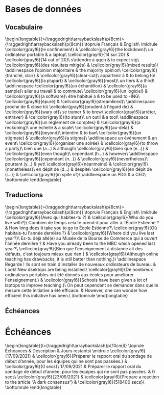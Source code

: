 
 
# Bases de données



##  Vocabulaire 


\begin{longtable}{>{\raggedright\arraybackslash}p{8cm}>{\raggedright\arraybackslash}p{8cm}}
\toprule
Français & English\\
\midrule
\cellcolor{gray!6}{le confinement} & \cellcolor{gray!6}{the lockdown}\\
un ordinateur portable & a laptop\\
\cellcolor{gray!6}{14 sur 20} & \cellcolor{gray!6}{14 out of 20}\\
s’attendre à qqch & to expect stg\\
\cellcolor{gray!6}{des résultats mitigés} & \cellcolor{gray!6}{mixed results}\\
\addlinespace
l’opinion majoritaire & the majority opinion\\
\cellcolor{gray!6}{tranché, clair} & \cellcolor{gray!6}{clear-cut}\\
appartenir à & to belong to\\
\cellcolor{gray!6}{la plupart} & \cellcolor{gray!6}{most}\\
un tiers & a third\\
\addlinespace
\cellcolor{gray!6}{un échantillon} & \cellcolor{gray!6}{a sample}\\
aller au travail & to commute\\
\cellcolor{gray!6}{un logiciel} & \cellcolor{gray!6}{a software}\\
être habitué à & to be used to -ING\\
\cellcolor{gray!6}{épuré} & \cellcolor{gray!6}{streamlined}\\
\addlinespace
proche de & close to\\
\cellcolor{gray!6}{prudent à l'égard de} & \cellcolor{gray!6}{wary of}\\
se tramer & to brew\\
\cellcolor{gray!6}{arrêter, entraver} & \cellcolor{gray!6}{to stunt}\\
un outil & a tool\\
\addlinespace
\cellcolor{gray!6}{un règlement de comptes} & \cellcolor{gray!6}{a reckoning}\\
une échelle & a scale\\
\cellcolor{gray!6}{au-delà} & \cellcolor{gray!6}{beyond}\\
interdire & to ban\\
\cellcolor{gray!6}{un stigmate} & \cellcolor{gray!6}{a stigma}\\
\addlinespace
un événement & an event\\
\cellcolor{gray!6}{organiser une soirée} & \cellcolor{gray!6}{to throw a party}\\
bien que (a...) & although\\
\cellcolor{gray!6}{bien que (e...)} & \cellcolor{gray!6}{even though}\\
cependant (h...) & however\\
\addlinespace
\cellcolor{gray!6}{cependant (n...)} & \cellcolor{gray!6}{nevertheless}\\
pourtant (y...) & yet\\
\cellcolor{gray!6}{néanmoins} & \cellcolor{gray!6}{nonetheless}\\
en dépit de (d...) & despite\\
\cellcolor{gray!6}{en dépit de (i...)} & \cellcolor{gray!6}{in spite of}\\
\addlinespace
un PDG & a CEO\\
\bottomrule
\end{longtable}



##  Traductions 


\begin{longtable}{>{\raggedright\arraybackslash}p{8cm}>{\raggedright\arraybackslash}p{8cm}}
\toprule
Français & English\\
\midrule
\cellcolor{gray!6}{Avec qui habites-tu ?} & \cellcolor{gray!6}{Who do you live with?}\\
Combien de temps cela te prend-il pour aller à l'École Estienne ? & How long does it take you to go to École Estienne?\\
\cellcolor{gray!6}{Où habitais-tu l'année dernière ?} & \cellcolor{gray!6}{Where did you live last year?}\\
Es-tu déjà allé(e) au Musée de la Bourse de Commerce qui a ouvert l'année dernière ? & Have you already been to the MBC which opened last year?\\
\cellcolor{gray!6}{Bien que l'enseignement à distance ait des défauts, c'est toujours mieux que rien.} & \cellcolor{gray!6}{Although online teaching has drawbacks, it is still better than nothing.}\\
\addlinespace
Regarde ! Ils sont en train d'installer de nouveaux ordinateurs de bureau. & Look! New dsektops are being installed.\\
\cellcolor{gray!6}{De nombreux ordinateurs portables ont été donnés aux écoles pour améliorer l'enseignement.} & \cellcolor{gray!6}{Schools have been given a lot of laptops to improve teaching.}\\
On peut cependant se demander dans quelle mesure cette initiative a été efficace. & However, one can wonder how efficient this initiative has been.\\
\bottomrule
\end{longtable}



##  Échéances 



# Échéances


\begin{longtable}{l>{\raggedright\arraybackslash}p{10cm}l}
\toprule
Échéances & Description & Jours restants\\
\midrule
\cellcolor{gray!6}{17/09/2021} & \cellcolor{gray!6}{Préparer le rapport oral du sondage de début d’année, pour les équipes qui ne sont pas passées.} & \cellcolor{gray!6}{0 secs}\\
17/09/2021 & Préparer le rapport oral du sondage de début d'année, pour les équipes qui ne sont pas passées. & 0 secs\\
\cellcolor{gray!6}{23/09/2021} & \cellcolor{gray!6}{Prepare a reaction to the article “A dark consensus“} & \cellcolor{gray!6}{518400 secs}\\
\bottomrule
\end{longtable}




